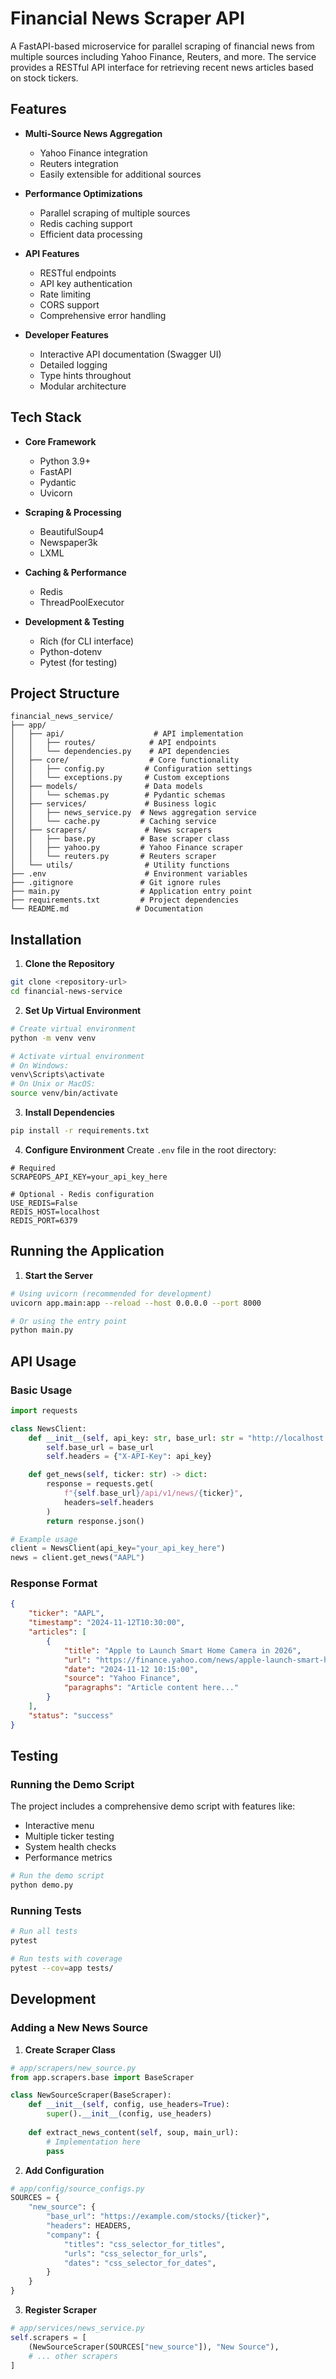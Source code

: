 # Financial News Scraper API

A FastAPI-based microservice for parallel scraping of financial news from multiple sources including Yahoo Finance, Reuters, and more. The service provides a RESTful API interface for retrieving recent news articles based on stock tickers.

## Features

- **Multi-Source News Aggregation**
  - Yahoo Finance integration
  - Reuters integration
  - Easily extensible for additional sources

- **Performance Optimizations**
  - Parallel scraping of multiple sources
  - Redis caching support
  - Efficient data processing

- **API Features**
  - RESTful endpoints
  - API key authentication
  - Rate limiting
  - CORS support
  - Comprehensive error handling

- **Developer Features**
  - Interactive API documentation (Swagger UI)
  - Detailed logging
  - Type hints throughout
  - Modular architecture

## Tech Stack

- **Core Framework**
  - Python 3.9+
  - FastAPI
  - Pydantic
  - Uvicorn

- **Scraping & Processing**
  - BeautifulSoup4
  - Newspaper3k
  - LXML

- **Caching & Performance**
  - Redis
  - ThreadPoolExecutor

- **Development & Testing**
  - Rich (for CLI interface)
  - Python-dotenv
  - Pytest (for testing)

## Project Structure

```plaintext
financial_news_service/
├── app/
│   ├── api/                    # API implementation
│   │   ├── routes/            # API endpoints
│   │   └── dependencies.py    # API dependencies
│   ├── core/                  # Core functionality
│   │   ├── config.py         # Configuration settings
│   │   └── exceptions.py     # Custom exceptions
│   ├── models/               # Data models
│   │   └── schemas.py        # Pydantic schemas
│   ├── services/             # Business logic
│   │   ├── news_service.py  # News aggregation service
│   │   └── cache.py         # Caching service
│   ├── scrapers/             # News scrapers
│   │   ├── base.py          # Base scraper class
│   │   ├── yahoo.py         # Yahoo Finance scraper
│   │   └── reuters.py       # Reuters scraper
│   └── utils/                # Utility functions
├── .env                      # Environment variables
├── .gitignore               # Git ignore rules
├── main.py                  # Application entry point
├── requirements.txt         # Project dependencies
└── README.md               # Documentation
```

## Installation

1. **Clone the Repository**
```bash
git clone <repository-url>
cd financial-news-service
```

2. **Set Up Virtual Environment**
```bash
# Create virtual environment
python -m venv venv

# Activate virtual environment
# On Windows:
venv\Scripts\activate
# On Unix or MacOS:
source venv/bin/activate
```

3. **Install Dependencies**
```bash
pip install -r requirements.txt
```

4. **Configure Environment**
Create `.env` file in the root directory:
```env
# Required
SCRAPEOPS_API_KEY=your_api_key_here

# Optional - Redis configuration
USE_REDIS=False
REDIS_HOST=localhost
REDIS_PORT=6379
```

## Running the Application

1. **Start the Server**
```bash
# Using uvicorn (recommended for development)
uvicorn app.main:app --reload --host 0.0.0.0 --port 8000

# Or using the entry point
python main.py
```

## API Usage

### Basic Usage

```python
import requests

class NewsClient:
    def __init__(self, api_key: str, base_url: str = "http://localhost:8000"):
        self.base_url = base_url
        self.headers = {"X-API-Key": api_key}

    def get_news(self, ticker: str) -> dict:
        response = requests.get(
            f"{self.base_url}/api/v1/news/{ticker}",
            headers=self.headers
        )
        return response.json()

# Example usage
client = NewsClient(api_key="your_api_key_here")
news = client.get_news("AAPL")
```

### Response Format

```json
{
    "ticker": "AAPL",
    "timestamp": "2024-11-12T10:30:00",
    "articles": [
        {
            "title": "Apple to Launch Smart Home Camera in 2026",
            "url": "https://finance.yahoo.com/news/apple-launch-smart-home...",
            "date": "2024-11-12 10:15:00",
            "source": "Yahoo Finance",
            "paragraphs": "Article content here..."
        }
    ],
    "status": "success"
}
```

## Testing

### Running the Demo Script

The project includes a comprehensive demo script with features like:
- Interactive menu
- Multiple ticker testing
- System health checks
- Performance metrics

```bash
# Run the demo script
python demo.py
```

### Running Tests

```bash
# Run all tests
pytest

# Run tests with coverage
pytest --cov=app tests/
```

## Development

### Adding a New News Source

1. **Create Scraper Class**
```python
# app/scrapers/new_source.py
from app.scrapers.base import BaseScraper

class NewSourceScraper(BaseScraper):
    def __init__(self, config, use_headers=True):
        super().__init__(config, use_headers)
    
    def extract_news_content(self, soup, main_url):
        # Implementation here
        pass
```

2. **Add Configuration**
```python
# app/config/source_configs.py
SOURCES = {
    "new_source": {
        "base_url": "https://example.com/stocks/{ticker}",
        "headers": HEADERS,
        "company": {
            "titles": "css_selector_for_titles",
            "urls": "css_selector_for_urls",
            "dates": "css_selector_for_dates",
        }
    }
}
```

3. **Register Scraper**
```python
# app/services/news_service.py
self.scrapers = [
    (NewSourceScraper(SOURCES["new_source"]), "New Source"),
    # ... other scrapers
]
```
